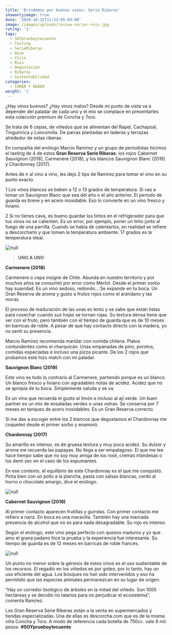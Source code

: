 ```yaml
---
title: 'Brindemos por buenos vinos: Serie Riberas'
showonlyimage: true
date: '2020-10-22T11:53:05-03:00'
image: /images/uploads/review-serier-rojo.jpg
rating: '1'
tags:
  - SOYprueboytecuento
  - Tasting
  - SerieRiberas
  - Wine
  - Chile
  - Ríos
  - Degustación
  - Riberas
  - Sustentabilidad
categories:
  - COMER Y BEBER
weight: '1'
---
```

¿Hay vinos buenos? ¿Hay vinos malos? Desde mi punto de vista va a depender del paladar de cada uno y el mío se complace en presentarles esta colección premium de Concha y Toro.

<!--more-->

Se trata de 6 cepas, de viñedos que se alimentan del Rapel, Cachapoal, Tinguiririca y Loncomilla. De parras plantadas en laderas y terrazas alrededor de estas riberas.

En compañía del enólogo Marcio Ramírez y un grupo de periodistas hicimos el tasting de 4 de estos **Gran Reserva Serie Riberas**: los rojos Cabernet Sauvignon (2018), Carmenere (2018), y los blancos Sauvignon Blanc (2019) y Chardonnay (2017).

Antes de ir al vino a vino, les dejo 2 tips de Ramírez para tomar el vino en su punto exacto.

1 Los vinos blancos se beben a 12 o 13 grados de temperatura. Si vas a tomar un Sauvignon Blanc que sea del año o el año anterior. El periodo de guarda es breve y en acero inoxidable. Eso lo convierte en un vino fresco y liviano. 

2 Si no tienes cava, es bueno guardar los tintos en el refrigerador para que tus vinos no se calienten. Es un error, por ejemplo, poner un tinto junto al fuego de una parrilla. Cuando se habla de calentarlos, en realidad se refiere a descorcharlo y que tomen la temperatura ambiente. 17 grados es la temperatura ideal.

![null](/images/uploads/review-serier-todos.jpg)

> **UNO A UNO**

**Carmenere (2018)**

Carmenere o cepa insigne de Chile. Abunda en nuestro territorio y por muchos años se consumió por error como Merlot. Desde el primer sorbo hay suavidad. Es un vino sedoso, redondo… Se expande en tu boca. Un Gran Reserva de aroma y gusto a frutos rojos como el arándano y las moras.

El proceso de maduración de las uvas es lento y se sabe que están listas para cosechar cuando sus hojas se tornan rojas. Su textura densa tiene que ver con el fruto, pero también con el tiempo de guarda que es de 10 meses en barricas de roble. A pesar de que hay contacto directo con la madera, yo no sentí su presencia.

Marcio Ramírez recomienda maridar con comida chilena. Platos contundentes como el charquicán. Unas empanadas de pino, porotos, comidas especiadas e incluso una pizza picante. De los 2 rojos que probamos este hizo match con mi paladar.

**Sauvignon Blanc (2019)**

Este vino es todo lo contrario al Carmenere, partiendo porque es un blanco. Un blanco fresco y liviano con agradables notas de acidez. Acidez que no se apropia de tu boca. Simplemente saluda y se va. 

Es un vino que recuerda el gusto al limón e incluso al ají verde. Un buen partner es un mix de ensaladas verdes o unas ostras. Se conserva por 7 meses en tanques de acero inoxidables. Es un Gran Reserva correcto. 

Si me das a escoger entre los 2 blancos que degustamos el Chardonnay me coqueteó desde el primer sorbo y enamoró.

**Chardonnay (2017)**

Su amarillo es intenso, es de gruesa textura y muy poca acidez. Su dulzor y aroma me recuerda las papayas. No llega a ser empalagoso. El que me lee hace tiempo sabe que no soy muy amiga de los rosé, cremas irlandesas o los demi sec en el caso de los espumantes.

En ese contexto, el equilibrio de este Chardonnay es el que me conquistó. Pinta bien con un pollo a la plancha, pasta con salsas blancas, cerdo al horno o chocolate amargo, dice el enólogo. 

![null](/images/uploads/review-serier-blancos.jpg)

**Cabernet Sauvignon (2018)**

Al primer contacto aparecen frutillas y guindas. Con primer contacto me refiero a nariz. En boca es una maravilla. También hay una marcada presencia de alcohol que no es para nada desagradable. Su rojo es intenso.

Según el enólogo, este vino pega perfecto con quesos maduros y yo que amo el grana padano hice la prueba y la experiencia fue interesante. Su tiempo de guarda es de 12 meses en barricas de roble francés.

![null](/images/uploads/review-serier-cs.jpg)

Un punto no menor sobre la génesis de estos vinos es el uso sustentable de los recursos. El regadío en los viñedos es por goteo, por lo tanto, hay un uso eficiente del agua. Los bosques no han sido intervenidos y eso ha permitido que las especies animales permanezcan en su lugar de origen.

“Hay un corredor biológico de árboles en la mitad del viñedo. Son 1000 hectáreas y se decidió no talarlos para no perjudicar el ecosistema”, comenta Ramírez.

Los Gran Reserva Serie Riberas están a la venta en supermercados y tiendas especializadas. Una de ellas es descorcha.com que es de la misma viña Concha y Toro. A modo de referencia cada botella de 750cc. vale 8 mil pesos. **\#SOYprueboytecuento**

